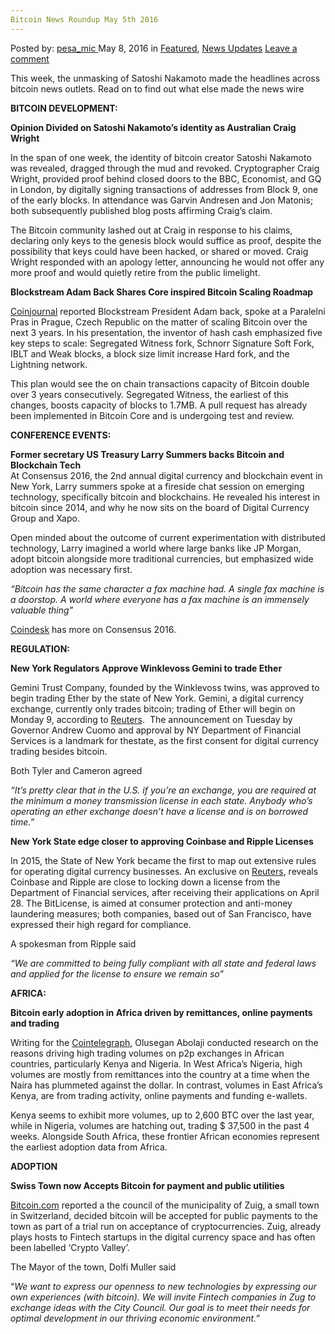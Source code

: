 ```yaml
---
Bitcoin News Roundup May 5th 2016
---
```

<article class="post-listing post-13985 post type-post status-publish format-standard has-post-thumbnail hentry category-deepdot-news category-news-updates tag-3336 tag-bitcoin tag-news tag-roundup tag-week">
    <div class="post-inner">
        <span>Posted by: <a href="https://www.deepdotweb.com/author/pesa_mic/" title="">pesa_mic </a></span>
    <span>May 8, 2016</span>
    <span>in <a href="https://www.deepdotweb.com/category/deepdot-news/" rel="category tag">Featured</a>, <a href="https://www.deepdotweb.com/category/news-updates/" rel="category tag">News Updates</a></span>
    <span><a href="https://www.deepdotweb.com/2016/05/08/bitcoin-news-roundup-week-ending-may-5-2016/#respond">Leave a comment</a></span>
    </p>
    <div class="clear"></div>
    <div class="entry">
    <p>This week, the unmasking of Satoshi Nakamoto made the headlines across bitcoin news outlets. Read on to find out what else made the news wire</p>
    <p><strong>BITCOIN DEVELOPMENT:</strong></p>
    <p><strong>Opinion Divided on Satoshi Nakamoto’s identity as Australian Craig Wright </strong></p>
    <p>In the span of one week, the identity of bitcoin creator Satoshi Nakamoto was revealed, dragged through the mud and revoked. Cryptographer Craig Wright, provided proof behind closed doors to the BBC, Economist, and GQ in London, by digitally signing transactions of addresses from Block 9, one of the early blocks. In attendance was Garvin Andresen and Jon Matonis; both subsequently published blog posts affirming Craig’s claim.</p>
    <p>The Bitcoin community lashed out at Craig in response to his claims, declaring only keys to the genesis block would suffice as proof, despite the possibility that keys could have been hacked, or shared or moved. Craig Wright responded with an apology letter, announcing he would not offer any more proof and would quietly retire from the public limelight.</p>
    <p><strong>Blockstream Adam Back Shares Core inspired Bitcoin Scaling Roadmap</strong></p>
    <p><a href="http://coinjournal.net/blockstream-president-adam-back-shares-roadmap-scaling-bitcoin/">Coinjournal</a> reported Blockstream President Adam back, spoke at a Paralelni Pras in Prague, Czech Republic on the matter of scaling Bitcoin over the next 3 years. In his presentation, the inventor of hash cash emphasized five key steps to scale: Segregated Witness fork, Schnorr Signature Soft Fork, IBLT and Weak blocks, a block size limit increase Hard fork, and the Lightning network.</p>
    <p>This plan would see the on chain transactions capacity of Bitcoin double over 3 years consecutively. Segregated Witness, the earliest of this changes, boosts capacity of blocks to 1.7MB. A pull request has already been implemented in Bitcoin Core and is undergoing test and review.</p>
    <p><strong>CONFERENCE EVENTS:</strong></p>
    <p><strong>Former secretary US Treasury Larry Summers backs Bitcoin and Blockchain Tech<br />
    </strong>At Consensus 2016, the 2nd annual digital currency and blockchain event in New York, Larry summers spoke at a fireside chat session on emerging technology, specifically bitcoin and blockchains. He revealed his interest in bitcoin since 2014, and why he now sits on the board of Digital Currency Group and Xapo.</p>
    <p>Open minded about the outcome of current experimentation with distributed technology, Larry imagined a world where large banks like JP Morgan, adopt bitcoin alongside more traditional currencies, but emphasized wide adoption was necessary first.</p>
    <p><em>&#8220;Bitcoin has the same character a fax machine had. A single fax machine is a doorstop. A world where everyone has a fax machine is an immensely valuable thing&#8221;</em></p>
    <p><a href="http://www.coindesk.com/larry-summers-us-treasury-blockchain-can-succeed-without-bitcoin/">Coindesk</a> has more on Consensus 2016.</p>
    <p><strong>REGULATION:</strong></p>
    <p><strong>New York Regulators Approve Winklevoss Gemini to trade Ether</strong></p>
    <p>Gemini Trust Company, founded by the Winklevoss twins, was approved to begin trading Ether by the state of New York. Gemini, a digital currency exchange, currently only trades bitcoin; trading of Ether will begin on Monday 9, according to <a href="http://www.reuters.com/article/us-usa-winklevoss-ether-idUSKCN0XW1SZ">Reuters</a>.  The announcement on Tuesday by Governor Andrew Cuomo and approval by NY Department of Financial Services is a landmark for thestate, as the first consent for digital currency trading besides bitcoin.</p>
    <p>Both Tyler and Cameron agreed</p>
    <p><em>&#8220;It&#8217;s pretty clear that in the U.S. if you&#8217;re an exchange, you are required at the minimum a money transmission license in each state. Anybody who&#8217;s operating an ether exchange doesn&#8217;t have a license and is on borrowed time.&#8221;</em></p>
    <p><strong>New York State edge closer to approving Coinbase and Ripple Licenses</strong></p>
    <p>In 2015, the State of New York became the first to map out extensive rules for operating digital currency businesses. An exclusive on <a href="http://www.reuters.com/article/us-new-york-bitcoin-licenses-exclusive-idUSKCN0XW2FA">Reuters</a>, reveals Coinbase and Ripple are close to locking down a license from the Department of Financial services, after receiving their applications on April 28. The BitLicense, is aimed at consumer protection and anti-money laundering measures; both companies, based out of San Francisco, have expressed their high regard for compliance.</p>
    <p>A spokesman from Ripple said</p>
    <p><em>&#8220;We are committed to being fully compliant with all state and federal laws and applied for the license to ensure we remain so&#8221;</em></p>
    <p><strong>AFRICA:</strong></p>
    <p><strong>Bitcoin early adoption in Africa driven by remittances, online payments and trading</strong></p>
    <p>Writing for the <a href="http://cointelegraph.com/news/bitcoin-adoption-in-africa-up-due-to-trading-remittances-freelancing-mining-remains-low">Cointelegraph</a>, Olusegan Abolaji conducted research on the reasons driving high trading volumes on p2p exchanges in African countries, particularly Kenya and Nigeria. In West Africa’s Nigeria, high volumes are mostly from remittances into the country at a time when the Naira has plummeted against the dollar. In contrast, volumes in East Africa’s Kenya, are from trading activity, online payments and funding e-wallets.</p>
    <p>Kenya seems to exhibit more volumes, up to 2,600 BTC over the last year, while in Nigeria, volumes are hatching out, trading $ 37,500 in the past 4 weeks. Alongside South Africa, these frontier African economies represent the earliest adoption data from Africa.</p>
    <p><strong>ADOPTION</strong></p>
    <p><strong>Swiss Town now Accepts Bitcoin for payment and public utilities</strong></p>
    <p><a href="https://news.bitcoin.com/swiss-town-accepts-bitcoin/">Bitcoin.com</a> reported a the council of the municipality of Zuig, a small town in Switzerland, decided bitcoin will be accepted for public payments to the town as part of a trial run on acceptance of cryptocurrencies. Zuig, already plays hosts to Fintech startups in the digital currency space and has often been labelled ‘Crypto Valley’.</p>
    <p>The Mayor of the town, Dolfi Muller said</p>
    <p>“<em>We want to express our openness to new technologies by expressing our own experiences (with bitcoin). We will invite Fintech companies in Zug to exchange ideas with the City Council. Our goal is to meet their needs for optimal development in our thriving economic environment.”</em></p>
    </div>
    <span style="display:none"><a href="https://www.deepdotweb.com/tag/2016/" rel="tag">2016</a> <a href="https://www.deepdotweb.com/tag/bitcoin/" rel="tag">bitcoin</a> <a href="https://www.deepdotweb.com/tag/news/" rel="tag">news</a> <a href="https://www.deepdotweb.com/tag/roundup/" rel="tag">roundup</a> <a href="https://www.deepdotweb.com/tag/week/" rel="tag">week</a></span> <span style="display:none" class="updated">2016-05-08</span>
    <div style="display:none" class="vcard author" itemprop="author" itemscope itemtype="http://schema.org/Person"><strong class="fn" itemprop="name"><a href="https://www.deepdotweb.com/author/pesa_mic/" title="Posts by pesa_mic" rel="author">pesa_mic</a></strong></div>
    </div>
</article>

